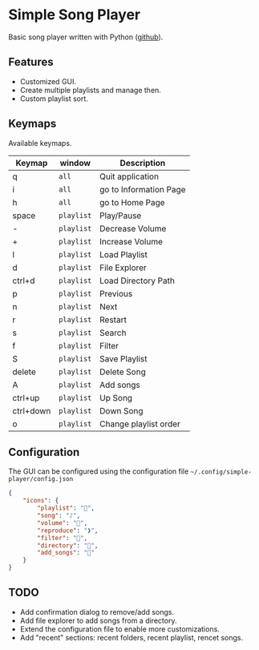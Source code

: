 # Simple Song Player

Basic song player written with Python ([github](https://github.com/eccanto/simple-song-player)).

## Features

- Customized GUI.
- Create multiple playlists and manage then.
- Custom playlist sort.

## Keymaps

Available keymaps.

| Keymap          | window     | Description                        |
| --------------- | ---------- | ---------------------------------- |
| q               | `all`      | Quit application                   |
| i               | `all`      | go to Information Page             |
| h               | `all`      | go to Home Page                    |
| space           | `playlist` | Play/Pause                         |
| -               | `playlist` | Decrease Volume                    |
| +               | `playlist` | Increase Volume                    |
| l               | `playlist` | Load Playlist                      |
| d               | `playlist` | File Explorer                      |
| ctrl+d          | `playlist` | Load Directory Path                |
| p               | `playlist` | Previous                           |
| n               | `playlist` | Next                               |
| r               | `playlist` | Restart                            |
| s               | `playlist` | Search                             |
| f               | `playlist` | Filter                             |
| S               | `playlist` | Save Playlist                      |
| delete          | `playlist` | Delete Song                        |
| A               | `playlist` | Add songs                          |
| ctrl+up         | `playlist` | Up Song                            |
| ctrl+down       | `playlist` | Down Song                          |
| o               | `playlist` | Change playlist order              |

## Configuration

The GUI can be configured using the configuration file `~/.config/simple-player/config.json`

```json
{
    "icons": {
        "playlist": "",
        "song": "♪",
        "volume": "",
        "reproduce": "❱",
        "filter": "",
        "directory": "",
        "add_songs": ""
    }
}
```

## TODO

- Add confirmation dialog to remove/add songs.
- Add file explorer to add songs from a directory.
- Extend the configuration file to enable more customizations.
- Add "recent" sections: recent folders, recent playlist, rencet songs.
